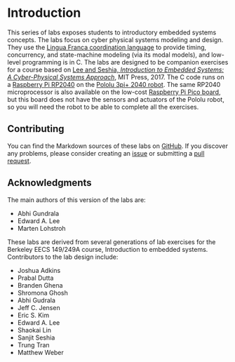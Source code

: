 # Introduction
This series of labs exposes students to introductory embedded systems concepts.
The labs focus on cyber physical systems modeling and design.
They use the [Lingua Franca coordination language](https://lf-lang.org) to provide timing, concurrency, and state-machine modeling (via its modal models),
and low-level programming is in C.
The labs are designed to be companion exercises for a course based on [Lee and Seshia, *Introduction to Embedded Systems: A Cyber-Physical Systems Approach*](https://leeseshia.org), MIT Press, 2017.
The C code runs on a [Raspberry Pi RP2040](https://en.wikipedia.org/wiki/RP2040)
on the [Pololu 3pi+ 2040 robot](https://www.pololu.com/docs/0J86). 
The same RP2040 microprocessor is also available on the low-cost [Raspberry Pi Pico board](https://en.wikipedia.org/wiki/Raspberry_Pi#Raspberry_Pi_Pico), but this board does not have the sensors and actuators of the Pololu robot, so you will need the robot to be able to complete all the exercises.

## Contributing
You can find the Markdown sources of these labs on [GitHub](https://github.com/lf-lang/embedded-lab). If you discover any problems, please consider creating an [issue](https://github.com/lf-lang/embedded-lab/issues) or submitting a [pull request](https://github.com/lf-lang/embedded-lab/pulls).

## Acknowledgments

The main authors of this version of the labs are:

- Abhi Gundrala
- Edward A. Lee
- Marten Lohstroh

These labs are derived from several generations of lab exercises for the Berkeley EECS 149/249A course, Introduction to embedded systems. Contributors to the lab design include:

- Joshua Adkins
- Prabal Dutta
- Branden Ghena
- Shromona Ghosh
- Abhi Gudrala
- Jeff C. Jensen
- Eric S. Kim
- Edward A. Lee
- Shaokai Lin
- Sanjit Seshia
- Trung Tran
- Matthew Weber
